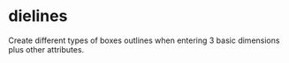# dielines
Create different types of boxes outlines when entering 3 basic dimensions plus other attributes.
